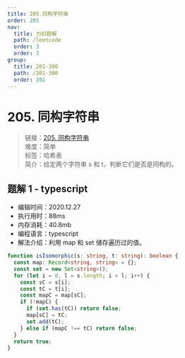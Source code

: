 ```yaml
---
title: 205.同构字符串
order: 205
nav:
  title: 力扣题解
  path: /leetcode
  order: 3
  order: 3
group:
  title: 201-300
  path: /201-300
  order: 201
---
```


# 205. 同构字符串

> 链接：[205. 同构字符串](https://leetcode-cn.com/problems/isomorphic-strings/)  
> 难度：简单  
> 标签：哈希表  
> 简介：给定两个字符串 s 和 t，判断它们是否是同构的。

## 题解 1 - typescript

- 编辑时间：2020.12.27
- 执行用时：88ms
- 内存消耗：40.8mb
- 编程语言：typescript
- 解法介绍：利用 map 和 set 储存遍历过的值。

```typescript
function isIsomorphic(s: string, t: string): boolean {
  const map: Record<string, string> = {};
  const set = new Set<string>();
  for (let i = 0, l = s.length; i < l; i++) {
    const sC = s[i];
    const tC = t[i];
    const mapC = map[sC];
    if (!mapC) {
      if (set.has(tC)) return false;
      map[sC] = tC;
      set.add(tC);
    } else if (mapC !== tC) return false;
  }
  return true;
}
```
